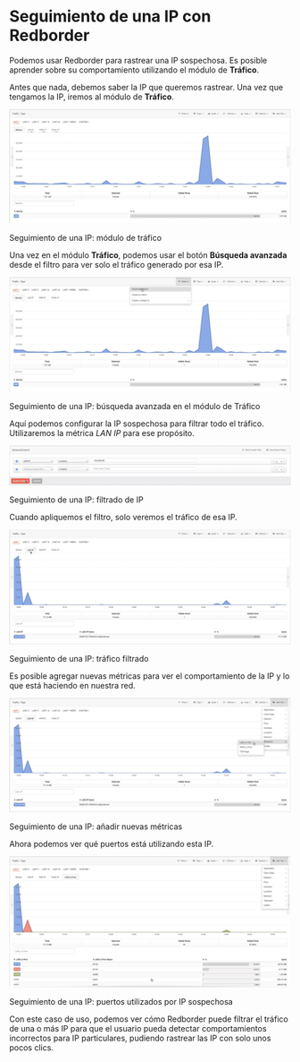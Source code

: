 # Seguimiento de una IP con Redborder

Podemos usar Redborder para rastrear una IP sospechosa. Es posible aprender sobre su comportamiento utilizando el módulo de **Tráfico**.

Antes que nada, debemos saber la IP que queremos rastrear. Una vez que tengamos la IP, iremos al módulo de **Tráfico**.

![Seguimiento de una IP: módulo de tráfico](images/ch30_img001_a.png)

Seguimiento de una IP: módulo de tráfico

Una vez en el módulo **Tráfico**, podemos usar el botón **Búsqueda avanzada** desde el filtro para ver solo el tráfico generado por esa IP.

![Seguimiento de una IP: búsqueda avanzada en el módulo de Tráfico](images/ch30_img001_b.png)

Seguimiento de una IP: búsqueda avanzada en el módulo de Tráfico

Aquí podemos configurar la IP sospechosa para filtrar todo el tráfico. Utilizaremos la métrica *LAN IP* para ese propósito.

![Seguimiento de una IP: filtrado de IP](images/ch30_img001_c.png)

Seguimiento de una IP: filtrado de IP

Cuando apliquemos el filtro, solo veremos el tráfico de esa IP.

![Seguimiento de una IP: tráfico filtrado](images/ch30_img001_d.png)

Seguimiento de una IP: tráfico filtrado

Es posible agregar nuevas métricas para ver el comportamiento de la IP y lo que está haciendo en nuestra red.

![Seguimiento de una IP: añadir nuevas métricas](images/ch30_img001_e.png)

Seguimiento de una IP: añadir nuevas métricas

Ahora podemos ver qué puertos está utilizando esta IP.

![Seguimiento de una IP: puertos utilizados por IP sospechosa](images/ch30_img001_f.png)

Seguimiento de una IP: puertos utilizados por IP sospechosa

Con este caso de uso, podemos ver cómo Redborder puede filtrar el tráfico de una o más IP para que el usuario pueda detectar comportamientos incorrectos para IP particulares, pudiendo rastrear las IP con solo unos pocos clics.

